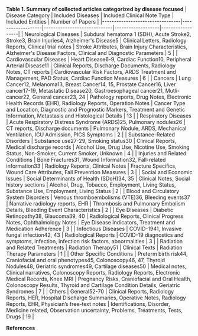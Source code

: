 **Table 1. Summary of collected articles categorized by disease focused**
| Disease Category                | Included Diseases | Included Clinical Note Type | Included Entities | Number of Papers |
|---------------------------------|-------------------|-----------------------------|-------------------|------------------|
| Neurological Diseases           | Subdural hematoma 1 (SDH), Acute Stroke2, Stroke3, Brain Injuries4, Alzheimer's Disease5 | Clinical Letters, Radiology Reports, Clinical trial notes | Stroke Attributes, Brain Injury Characteristics, Alzheimer's Disease Factors, Clinical and Diagnostic Parameters | 5 |
| Cardiovascular Diseases         | Heart Disease6-9, Cardiac Function10, Peripheral Arterial Disease11 | Clinical Reports, Discharge Documents, Radiology Notes, CT reports | Cardiovascular Risk Factors, ARDS Treatment and Management, PAD Status, Cardiac Function Measures | 6 |
| Cancers                         | Lung Cancer12, Melanoma13, Breast Cancer14, 15, Prostate Cancer16, Liver cancer17-19, Metastatic Disease20, Gastroesophageal cancer21, Mutli-cancer22, General cancer23, 24 | Pathology reports, Drug Notes, Electronic Health Records (EHR), Radiology Reports, Operation Notes | Cancer Type and Location, Diagnostic and Prognostic Markers, Treatment and Genetic Information, Metastasis and Histological Details | 13 |
| Respiratory Diseases            | Acute Respiratory Distress Syndrome (ARDS)25, Pulmonary nodules26 | CT reports, Discharge documents | Pulmonary Nodule, ARDS, Mechanical Ventilation, ICU Admission, PICS Symptoms | 2 |
| Substance-Related Disorders     | Substance use27-29, Smoking status30 | Clinical Reports, Medical discharge records | Alcohol Use, Drug Use, Nicotine Use, Smoking Status, Non-Smoker, Current Smoker, Unknown | 4 |
| Injuries and Related Conditions | Bone Fractures31, Wound Information32, Fall-related information33 | Radiology Reports, Clinical Notes | Fracture Specifics, Wound Care Attributes, Fall Prevention Measures | 3 |
| Social and Economic Issues      | Social Determinants of Health (SDoH)34, 35 | Clinical Notes, Social history sections | Alcohol, Drug, Tobacco, Employment, Living Status, Substance Use, Employment, Living Status | 2 |
| Blood and Circulatory System Disorders | Venous thromboembolisms (VTE)36, Bleeding events37 | Narrative radiology reports, EHR | Thrombosis and Pulmonary Embolism Details, Bleeding Event Characteristics | 2 |
| Eye Diseases                    | Diabetic Retinopathy38, Glaucoma39, 40 | Radiological Reports, Clinical Progress Notes, Ophthalmology Notes | Eye Disease Indicators, Treatment and Medication Adherence | 3 |
| Infectious Diseases             | COVID-1941, Invasive fungal infection42, 43 | Radiological Reports | COVID-19 diagnostics and symptoms, infection, infection risk factors, abnormalities | 3 |
| Radiation and Related Treatments | Radiation Therapy51 | Clinical Texts | Radiation Therapy Parameters | 1 |
| Other Specific Conditions       | Preterm birth risk44, Craniofacial and oral phenotypes45, Colonoscopy46, 47, Thyroid Nodules48, Geriatric syndromes49, Cartilage diseases50 | Medical notes, Clinical narratives, Colonoscopy Reports, Radiology Reports, Electronic Medical Records, Knee MRI | Pregnancy Risks, Craniofacial and Oral Health, Colonoscopy Results, Thyroid and Cartilage Condition Details, Geriatric Syndromes | 7 |
| Others                          | General52-70 | Clinical Reports, Radiology Reports, HER, Hospital Discharge Summaries, Operative Notes, Radiology Reports, EHR, Physician’s free-text notes | Identifications, Disorder, Medicine related, Observation uncertainty, Problems, Treatments, Tests, Drugs | 19 |

**References**
